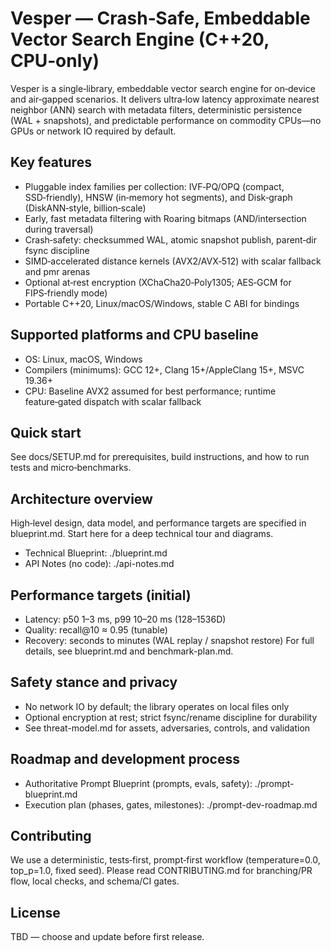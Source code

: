 # Vesper — Crash‑Safe, Embeddable Vector Search Engine (C++20, CPU‑only)

Vesper is a single‑library, embeddable vector search engine for on‑device and air‑gapped scenarios. It delivers ultra‑low latency approximate nearest neighbor (ANN) search with metadata filters, deterministic persistence (WAL + snapshots), and predictable performance on commodity CPUs—no GPUs or network IO required by default.

## Key features
- Pluggable index families per collection: IVF‑PQ/OPQ (compact, SSD‑friendly), HNSW (in‑memory hot segments), and Disk‑graph (DiskANN‑style, billion‑scale)
- Early, fast metadata filtering with Roaring bitmaps (AND/intersection during traversal)
- Crash‑safety: checksummed WAL, atomic snapshot publish, parent‑dir fsync discipline
- SIMD‑accelerated distance kernels (AVX2/AVX‑512) with scalar fallback and pmr arenas
- Optional at‑rest encryption (XChaCha20‑Poly1305; AES‑GCM for FIPS‑friendly mode)
- Portable C++20, Linux/macOS/Windows, stable C ABI for bindings

## Supported platforms and CPU baseline
- OS: Linux, macOS, Windows
- Compilers (minimums): GCC 12+, Clang 15+/AppleClang 15+, MSVC 19.36+
- CPU: Baseline AVX2 assumed for best performance; runtime feature‑gated dispatch with scalar fallback

## Quick start
See docs/SETUP.md for prerequisites, build instructions, and how to run tests and micro‑benchmarks.

## Architecture overview
High‑level design, data model, and performance targets are specified in blueprint.md. Start here for a deep technical tour and diagrams.
- Technical Blueprint: ./blueprint.md
- API Notes (no code): ./api-notes.md

## Performance targets (initial)
- Latency: p50 1–3 ms, p99 10–20 ms (128–1536D)
- Quality: recall@10 ≈ 0.95 (tunable)
- Recovery: seconds to minutes (WAL replay / snapshot restore)
For full details, see blueprint.md and benchmark-plan.md.

## Safety stance and privacy
- No network IO by default; the library operates on local files only
- Optional encryption at rest; strict fsync/rename discipline for durability
- See threat-model.md for assets, adversaries, controls, and validation

## Roadmap and development process
- Authoritative Prompt Blueprint (prompts, evals, safety): ./prompt-blueprint.md
- Execution plan (phases, gates, milestones): ./prompt-dev-roadmap.md

## Contributing
We use a deterministic, tests‑first, prompt‑first workflow (temperature=0.0, top_p=1.0, fixed seed). Please read CONTRIBUTING.md for branching/PR flow, local checks, and schema/CI gates.

## License
TBD — choose and update before first release.

